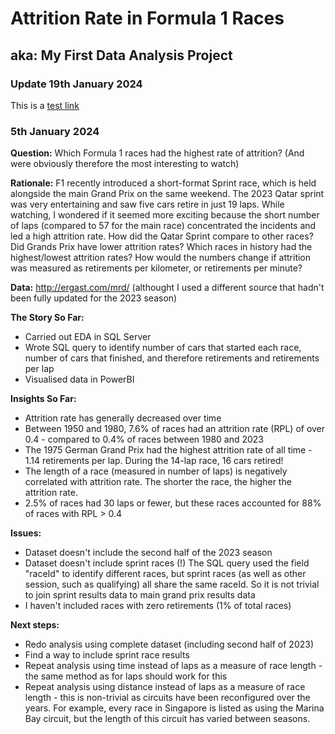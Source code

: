 # Attrition Rate in Formula 1 Races
## aka: My First Data Analysis Project

### Update 19th January 2024

This is a [test link](https://github.com/sean-stayte/formula-one-attrition/blob/main/F1_Attrition_Dashboard.pbix)

### 5th January 2024
**Question:** Which Formula 1 races had the highest rate of attrition? (And were obviously therefore the most interesting to watch)

**Rationale:** F1 recently introduced a short-format Sprint race, which is held alongside the main Grand Prix on the same weekend. The 2023 Qatar sprint was very entertaining and saw five cars retire in just 19 laps. While watching, I wondered if it seemed more exciting because the short number of laps (compared to 57 for the main race) concentrated the incidents and led a high attrition rate. How did the Qatar Sprint compare to other races? Did Grands Prix have lower attrition rates? Which races in history had the highest/lowest attrition rates? How would the numbers change if attrition was measured as retirements per kilometer, or retirements per minute?

**Data:** http://ergast.com/mrd/ (althought I used a different source that hadn't been fully updated for the 2023 season)

**The Story So Far:**
- Carried out EDA in SQL Server
- Wrote SQL query to identify number of cars that started each race, number of cars that finished, and therefore retirements and retirements per lap
- Visualised data in PowerBI

**Insights So Far:**
- Attrition rate has generally decreased over time
- Between 1950 and 1980, 7.6% of races had an attrition rate (RPL) of over 0.4 - compared to 0.4% of races between 1980 and 2023
- The 1975 German Grand Prix had the highest attrition rate of all time - 1.14 retirements per lap. During the 14-lap race, 16 cars retired!
- The length of a race (measured in number of laps) is negatively correlated with attrition rate. The shorter the race, the higher the attrition rate.
- 2.5% of races had 30 laps or fewer, but these races accounted for 88% of races with RPL > 0.4

**Issues:**
- Dataset doesn't include the second half of the 2023 season
- Dataset doesn't include sprint races (!) The SQL query used the field "raceId" to identify different races, but sprint races (as well as other session, such as qualifying) all share the same raceId. So it is not trivial to join sprint results data to main grand prix results data
- I haven't included races with zero retirements (1% of total races)

**Next steps:**
- Redo analysis using complete dataset (including second half of 2023)
- Find a way to include sprint race results
- Repeat analysis using time instead of laps as a measure of race length - the same method as for laps should work for this
- Repeat analysis using distance instead of laps as a measure of race length - this is non-trivial as circuits have been reconfigured over the years. For example, every race in Singapore is listed as using the Marina Bay circuit, but the length of this circuit has varied between seasons.
